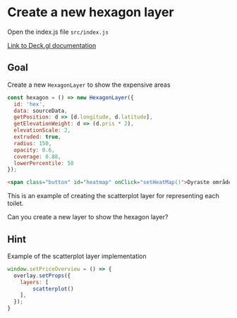 # Create a new hexagon layer

Open the index.js file `src/index.js`

[Link to Deck.gl documentation](https://deck.gl/#/documentation/submodule-api-reference/deckgl-google-maps/google-maps-overlay?section=constructor)

## Goal
Create a new `HexagonLayer` to show the expensive areas

```javascript
const hexagon = () => new HexagonLayer({
  id: 'hex',
  data: sourceData,
  getPosition: d => [d.longitude, d.latitude],
  getElevationWeight: d => (d.pris * 2),
  elevationScale: 2,
  extruded: true,
  radius: 150,
  opacity: 0.6,
  coverage: 0.88,
  lowerPercentile: 50
});
```

```html
<span class="button" id="heatmap" onClick="setHeatMap()">Dyraste område</span>
```

This is an example of creating the scatterplot layer for representing each toilet.

Can you create a new layer to show the hexagon layer?

## Hint
Example of the scatterplot layer implementation
```javascript
window.setPriceOverview = () => {
  overlay.setProps({
    layers: [
        scatterplot()
    ],
  });
}
```

